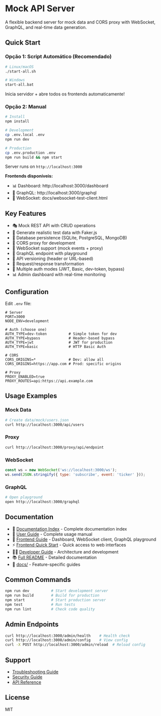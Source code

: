 # Mock API Server

A flexible backend server for mock data and CORS proxy with WebSocket, GraphQL, and real-time data generation.

## Quick Start

### Opção 1: Script Automático (Recomendado)
```bash
# Linux/macOS
./start-all.sh

# Windows
start-all.bat
```
Inicia servidor + abre todos os frontends automaticamente!

### Opção 2: Manual
```bash
# Install
npm install

# Development
cp .env.local .env
npm run dev

# Production
cp .env.production .env
npm run build && npm start
```

Server runs on `http://localhost:3000`

**Frontends disponíveis:**
- 📊 Dashboard: http://localhost:3000/dashboard
- 🔮 GraphQL: http://localhost:3000/graphql
- 🔌 WebSocket: docs/websocket-test-client.html

## Key Features

- 🎭 Mock REST API with CRUD operations
- 🎲 Generate realistic test data with Faker.js
- 💾 Database persistence (SQLite, PostgreSQL, MongoDB)
- 🔄 CORS proxy for development
- 🔌 WebSocket support (mock events + proxy)
- 🔮 GraphQL endpoint with playground
- 📌 API versioning (header or URL-based)
- 🔀 Request/response transformation
- 🔐 Multiple auth modes (JWT, Basic, dev-token, bypass)
- 📊 Admin dashboard with real-time monitoring

## Configuration

Edit `.env` file:

```env
# Server
PORT=3000
NODE_ENV=development

# Auth (choose one)
AUTH_TYPE=dev-token          # Simple token for dev
AUTH_TYPE=bypass             # Header-based bypass
AUTH_TYPE=jwt                # JWT for production
AUTH_TYPE=basic              # HTTP Basic Auth

# CORS
CORS_ORIGINS=*               # Dev: allow all
CORS_ORIGINS=https://app.com # Prod: specific origins

# Proxy
PROXY_ENABLED=true
PROXY_ROUTES=api:https://api.example.com
```

## Usage Examples

### Mock Data
```bash
# Create data/mock/users.json
curl http://localhost:3000/api/users
```

### Proxy
```bash
curl http://localhost:3000/proxy/api/endpoint
```

### WebSocket
```javascript
const ws = new WebSocket('ws://localhost:3000/ws');
ws.send(JSON.stringify({ type: 'subscribe', event: 'ticker' }));
```

### GraphQL
```bash
# Open playground
open http://localhost:3000/graphql
```

## Documentation

- 📇 [Documentation Index](DOCUMENTATION_INDEX.md) - Complete documentation index
- 📖 [User Guide](USER_GUIDE.md) - Complete usage manual
- 🎨 [Frontend Guide](FRONTEND_GUIDE.md) - Dashboard, WebSocket client, GraphQL playground
- ⚡ [Frontend Quick Start](QUICK_START_FRONTEND.md) - Quick access to web interfaces
- 👨‍💻 [Developer Guide](DEVELOPER_GUIDE.md) - Architecture and development
- 📚 [Full README](README.md) - Detailed documentation
- 📁 [docs/](docs/) - Feature-specific guides

## Common Commands

```bash
npm run dev          # Start development server
npm run build        # Build for production
npm start            # Start production server
npm test             # Run tests
npm run lint         # Check code quality
```

## Admin Endpoints

```bash
curl http://localhost:3000/admin/health    # Health check
curl http://localhost:3000/admin/config    # View config
curl -X POST http://localhost:3000/admin/reload  # Reload config
```

## Support

- [Troubleshooting Guide](docs/TROUBLESHOOTING.md)
- [Security Guide](docs/SECURITY_GUIDE.md)
- [API Reference](docs/API_REFERENCE.md)

## License

MIT
